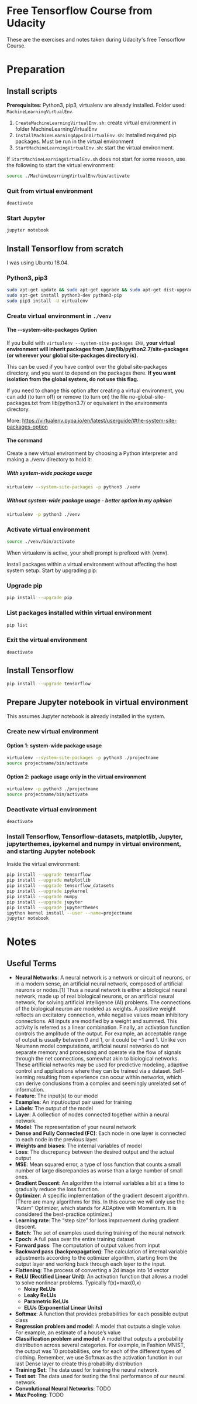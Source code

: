 # Free Tensorflow Course from Udacity
These are the exercises and notes taken during Udacity's free Tensorflow Course.

# Preparation

## Install scripts

**Prerequisites**: Python3, pip3, virtualenv are already installed. Folder used: `MachineLearningVirtualEnv`.

1. `CreateMachineLearningVirtualEnv.sh`: create virtual environment in folder MachineLearningVirtualEnv
2. `InstallMachineLearningAppsInVirtualEnv.sh`: installed required pip packages. Must be run in the virtual environment
3. `StartMachineLearningVirtualEnv.sh`: start the virtual environment.

If `StartMachineLearningVirtualEnv.sh` does not start for some reason, use the following to start the virtual environment:

```Bash
source ./MachineLearningVirtualEnv/bin/activate
```

### Quit from virtual environment

```Bash
deactivate
```

### Start Jupyter

```Bash
jupyter notebook
```

## Install Tensorflow from scratch

I was using Ubuntu 18.04.

### Python3, pip3

```Bash
sudo apt-get update && sudo apt-get upgrade && sudo apt-get dist-upgrade
sudo apt-get install python3-dev python3-pip
sudo pip3 install -U virtualenv
```

### Create virtual environment in `./venv`

#### The --system-site-packages Option

If you build with `virtualenv --system-site-packages ENV`, **your virtual environment will inherit packages from /usr/lib/python2.7/site-packages (or wherever your global site-packages directory is).**

This can be used if you have control over the global site-packages directory, and you want to depend on the packages there. **If you want isolation from the global system, do not use this flag.**

If you need to change this option after creating a virtual environment, you can add (to turn off) or remove (to turn on) the file no-global-site-packages.txt from lib/python3.7/ or equivalent in the environments directory.

More: https://virtualenv.pypa.io/en/latest/userguide/#the-system-site-packages-option

#### The command

Create a new virtual environment by choosing a Python interpreter and making a ./venv directory to hold it:

##### With system-wide package usage

```Bash
virtualenv --system-site-packages -p python3 ./venv
```

##### Without system-wide package usage - better option in my opinion

```Bash
virtualenv -p python3 ./venv
```

### Activate virtual environment

```Bash
source ./venv/bin/activate
```

When virtualenv is active, your shell prompt is prefixed with (venv).

Install packages within a virtual environment without affecting the host system setup. Start by upgrading pip:

### Upgrade pip

```Bash
pip install --upgrade pip
```

### List packages installed within virtual environment

```Bash
pip list 
```

### Exit the virtual environment

```Bash
deactivate
```

## Install Tensorflow

```Bash
pip install --upgrade tensorflow
```

## Prepare Jupyter notebook in virtual environment

This assumes Jupyter notebook is already installed in the system.

### Create new virtual environment

#### Option 1: system-wide package usage

```Bash
virtualenv --system-site-packages -p python3 ./projectname
source projectname/bin/activate
```

#### Option 2: package usage only in the virtual environment

```Bash
virtualenv -p python3 ./projectname
source projectname/bin/activate
```

### Deactivate virtual environment

```Bash
deactivate
```

### Install Tensorflow, Tensorflow-datasets, matplotlib, Jupyter, jupyterthemes, ipykernel and numpy in virtual environment, and starting Jupyter notebook

Inside the virtual environment:

```Bash
pip install --upgrade tensorflow
pip install --upgrade matplotlib
pip install --upgrade tensorflow_datasets
pip install --upgrade ipykernel
pip install --upgrade numpy
pip install --upgrade jupyter
pip install --upgrade jupyterthemes
ipython kernel install --user --name=projectname
jupyter notebook
```

# Notes

## Useful Terms

* **Neural Networks**: A neural network is a network or circuit of neurons, or in a modern sense, an artificial neural network, composed of artificial neurons or nodes.[1] Thus a neural network is either a biological neural network, made up of real biological neurons, or an artificial neural network, for solving artificial intelligence (AI) problems. The connections of the biological neuron are modeled as weights. A positive weight reflects an excitatory connection, while negative values mean inhibitory connections. All inputs are modified by a weight and summed. This activity is referred as a linear combination. Finally, an activation function controls the amplitude of the output. For example, an acceptable range of output is usually between 0 and 1, or it could be −1 and 1. Unlike von Neumann model computations, artificial neural networks do not separate memory and processing and operate via the flow of signals through the net connections, somewhat akin to biological networks. These artificial networks may be used for predictive modeling, adaptive control and applications where they can be trained via a dataset. Self-learning resulting from experience can occur within networks, which can derive conclusions from a complex and seemingly unrelated set of information.
* **Feature**: The input(s) to our model
* **Examples**: An input/output pair used for training
* **Labels**: The output of the model
* **Layer**: A collection of nodes connected together within a neural network.
* **Model**: The representation of your neural network
* **Dense and Fully Connected (FC)**: Each node in one layer is connected to each node in the previous layer.
* **Weights and biases**: The internal variables of model
* **Loss**: The discrepancy between the desired output and the actual output
* **MSE**: Mean squared error, a type of loss function that counts a small number of large discrepancies as worse than a large number of small ones.
* **Gradient Descent**: An algorithm the internal variables a bit at a time to gradually reduce the loss function.
* **Optimizer**: A specific implementation of the gradient descent algorithm. (There are many algorithms for this. In this course we will only use the “Adam” Optimizer, which stands for ADAptive with Momentum. It is considered the best-practice optimizer.)
* **Learning rate**: The “step size” for loss improvement during gradient descent.
* **Batch**: The set of examples used during training of the neural network
* **Epoch**: A full pass over the entire training dataset
* **Forward pass**: The computation of output values from input
* **Backward pass (backpropagation)**: The calculation of internal variable adjustments according to the optimizer algorithm, starting from the output layer and working back through each layer to the input.
* **Flattening**: The process of converting a 2d image into 1d vector
* **ReLU (Rectified Linear Unit)**: An activation function that allows a model to solve nonlinear problems. Typically f(x)=max(0,x)
  * **Noisy ReLUs**
  * **Leaky ReLUs**
  * **Parametric ReLUs**
  * **ELUs (Exponential Linear Units)**
* **Softmax**: A function that provides probabilities for each possible output class
* **Regression problem and model**: A model that outputs a single value. For example, an estimate of a house’s value
* **Classification problem and model**: A model that outputs a probability distribution across several categories. For example, in Fashion MNIST, the output was 10 probabilities, one for each of the different types of clothing. Remember, we use Softmax as the activation function in our last Dense layer to create this probability distribution
* **Training Set**: The data used for training the neural network.
* **Test set**: The data used for testing the final performance of our neural network.
* **Convolutional Neural Networks**: TODO
* **Max Pooling**: TODO

